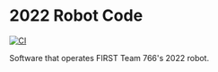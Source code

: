 # 2022 Robot Code

[![CI](../../actions/workflows/main.yml/badge.svg)](../../actions/workflows/main.yml)

Software that operates FIRST Team 766's 2022 robot.